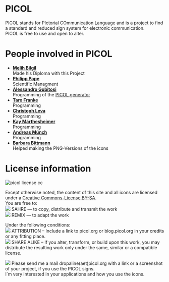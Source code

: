# PICOL
PICOL stands for PIctorial COmmunication Language and is a project to find a standard and reduced sign system for electronic communication.<br />
PICOL is free to use and open to alter.


# People involved in PICOL
* **[Melih Bilgil](http://www.lonja.de/)**<br />Made his Diploma with this Project
* **[Philipp Pape](http://www.fh-mainz.de/fh-mainz/personenverzeichnis/alle-anzeigen/profil/pape-philipp/index.html)**<br />Scientific Managment
* **[Alessandro Gubitosi](https://github.com/gubi/)**<br />Programming of the [PICOL generator](https://github.com/PicolSigns/PICOL-Generator)
* **[Taro Franke](https://www.xing.com/profile/AlexanderTaro_Franke)**<br />Programming
* **[Christoph Leva](https://www.xing.com/profile/Christoph_Leva)**<br />Programming
* **[Kay Märthesheimer](http://www.bronx24a.de/)**<br />Programming
* **[Andreas Münch](http://www.andreasmuench.de/)**<br />Programming
* **[Barbara Bittmann](http://www.barbarabittmann.de/)**<br />Helped making the PNG-Versions of the icons

# License information

![picol license cc](http://picol.org/images/cc_liscence.png)

Except otherwise noted, the content of this site and all icons are licensed under a [Creative Commons-License BY-SA](http://www.creativecommons.org/licenses/by-sa/3.0/).<br />
You are free to:<br />
![](http://blog.picol.org/wp-content/uploads/2009/03/copy_16.png) SAHRE — to copy, distribute and transmit the work<br />
![](http://blog.picol.org/wp-content/uploads/2009/03/remix_16.png) REMIX — to adapt the work

Under the following conditions:<br />
![](http://blog.picol.org/wp-content/uploads/2009/03/user_full_16.png) ATTRIBUTION – Include a link to picol.org or blog.picol.org in your credits or any fitting place.<br />
![](http://blog.picol.org/wp-content/uploads/2009/03/refresh_16.png) SHARE ALIKE – If you alter, transform, or build upon this work, you may distribute the resulting work only under the same, similar or a compatible license.

![](http://blog.picol.org/wp-content/uploads/2009/03/mail_16.png) Please send me a mail dropaline(aet)picol.org with a link or a screenshot of your project, if you use the PICOL signs.<BR />
I´m very interested in your applications and how you use the icons.
